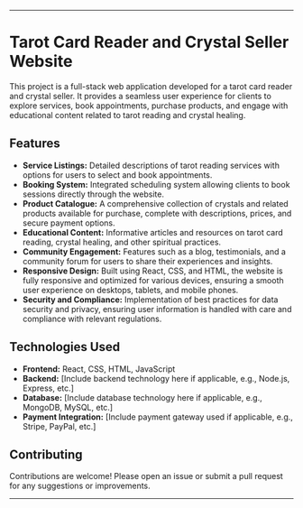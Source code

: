 

---

# Tarot Card Reader and Crystal Seller Website

This project is a full-stack web application developed for a tarot card reader and crystal seller. It provides a seamless user experience for clients to explore services, book appointments, purchase products, and engage with educational content related to tarot reading and crystal healing.

## Features

- **Service Listings:** Detailed descriptions of tarot reading services with options for users to select and book appointments.
- **Booking System:** Integrated scheduling system allowing clients to book sessions directly through the website.
- **Product Catalogue:** A comprehensive collection of crystals and related products available for purchase, complete with descriptions, prices, and secure payment options.
- **Educational Content:** Informative articles and resources on tarot card reading, crystal healing, and other spiritual practices.
- **Community Engagement:** Features such as a blog, testimonials, and a community forum for users to share their experiences and insights.
- **Responsive Design:** Built using React, CSS, and HTML, the website is fully responsive and optimized for various devices, ensuring a smooth user experience on desktops, tablets, and mobile phones.
- **Security and Compliance:** Implementation of best practices for data security and privacy, ensuring user information is handled with care and compliance with relevant regulations.

## Technologies Used

- **Frontend:** React, CSS, HTML, JavaScript
- **Backend:** [Include backend technology here if applicable, e.g., Node.js, Express, etc.]
- **Database:** [Include database technology here if applicable, e.g., MongoDB, MySQL, etc.]
- **Payment Integration:** [Include payment gateway used if applicable, e.g., Stripe, PayPal, etc.]

## Contributing

Contributions are welcome! Please open an issue or submit a pull request for any suggestions or improvements.

---

